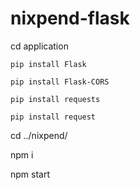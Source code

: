 # nixpend-flask

cd application

`pip install Flask`

`pip install Flask-CORS`

`pip install requests`

`pip install request`

cd ../nixpend/

npm i

npm start



